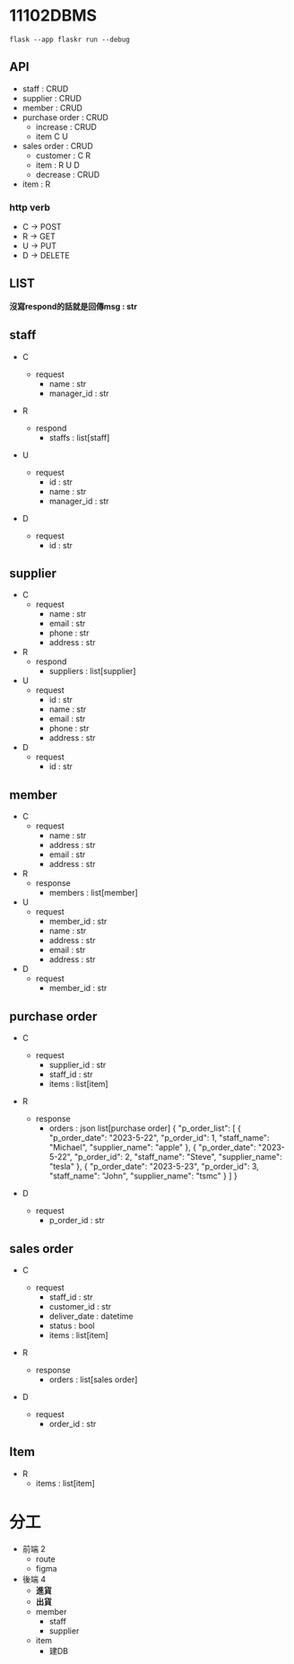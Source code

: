 # 11102DBMS

`flask --app flaskr run --debug`


## API
- staff : CRUD
- supplier : CRUD
- member : CRUD
- purchase order : CRUD
    - increase : CRUD
    - item C U
- sales order : CRUD
    - customer : C R
    - item : R U D
    - decrease : CRUD
- item : R 

### http verb
- C -> POST
- R -> GET
- U -> PUT
- D -> DELETE

## LIST

**沒寫respond的話就是回傳msg : str**

## staff

- C 
    - request 
        - name : str
        - manager_id : str

- R 
    - respond
        - staffs : list[staff]
- U 
    - request
        - id : str
        - name : str
        - manager_id : str

- D 
    - request
        - id : str


## supplier

- C 
    - request
        - name : str
        - email : str
        - phone : str
        - address : str
- R
    - respond 
        - suppliers : list[supplier]
- U
    - request
        - id : str
        - name : str
        - email : str
        - phone : str
        - address : str
- D
    - request
        - id : str

## member
- C
    - request
        - name : str
        - address : str
        - email : str
        - address : str
- R
    - response
        - members : list[member]
- U
    - request
        - member_id : str
        - name : str
        - address : str
        - email : str
        - address : str
- D
    - request
        - member_id : str

## purchase order

- C
    - request
        - supplier_id : str
        - staff_id : str
        - items : list[item]

- R
    - response
        - orders : json list[purchase order]
   {
    "p_order_list": [
        {
            "p_order_date": "2023-5-22",
            "p_order_id": 1,
            "staff_name": "Michael",
            "supplier_name": "apple"
        },
        {
            "p_order_date": "2023-5-22",
            "p_order_id": 2,
            "staff_name": "Steve",
            "supplier_name": "tesla"
        },
        {
            "p_order_date": "2023-5-23",
            "p_order_id": 3,
            "staff_name": "John",
            "supplier_name": "tsmc"
        }
       ]
    }

- D
    - request
        - p_order_id : str

## sales order
- C
    - request
        - staff_id : str
        - customer_id : str
        - deliver_date : datetime
        - status : bool
        - items : list[item]
- R
    - response
        - orders : list[sales order]

- D
    - request 
        - order_id : str
## Item
- R
    - items : list[item]



# 分工
- 前端 2
    - route
    - figma
- 後端 4 
    - **進貨**
    - **出貨**
    - member
      - staff
      - supplier
   - item
      - 建DB
